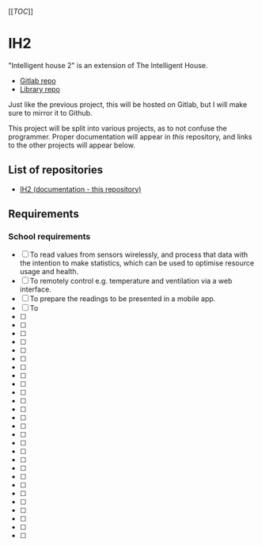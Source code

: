 [[_TOC_]]

# IH2

"Intelligent house 2" is an extension of The Intelligent House.

 - [Gitlab repo](https://gitlab.com/InuitViking/the-intelligent-house)
 - [Library repo](https://gitlab.com/InuitViking/libtih)

Just like the previous project, this will be hosted on Gitlab, but I will make sure to mirror it to Github.

This project will be split into various projects, as to not confuse the programmer.
Proper documentation will appear in *this* repository, and links to the other projects will appear below.

## List of repositories

- [IH2 (documentation - this repository)](https://gitlab.com/InuitViking/ih2)

## Requirements

### School requirements
 - [  ] To read values from sensors wirelessly, and process that data with the intention to make statistics, which can be used to optimise resource usage and health.
 - [  ] To remotely control e.g. temperature and ventilation via a web interface.
 - [  ] To prepare the readings to be presented in a mobile app.
 - [  ] To 
 - [  ]
 - [  ]
 - [  ]
 - [  ]
 - [  ]
 - [  ]
 - [  ]
 - [  ]
 - [  ]
 - [  ]
 - [  ]
 - [  ]
 - [  ]
 - [  ]
 - [  ]
 - [  ]
 - [  ]
 - [  ]
 - [  ]
 - [  ]
 - [  ]
 - [  ]
 - [  ]
 - [  ]
 - [  ]
 - [  ]
 - [  ]

